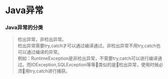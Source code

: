 # Java异常 #

### Java异常的分类 ##

> 检出异常，非检出异常。   
> 检出异常需要try,catch才可以通过编译通过。非检出异常不用try,catch也可以通过编译的异常。   
> 例如：RuntimeException是非检出异常，不需要try,catch可以进行编译通过。而IOException,SQLException等等类似的是检出异常，使用时候必须用try,catch进行捕获。

